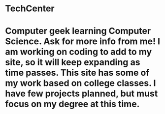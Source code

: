 # TechCenter
# Computer geek learning Computer Science. Ask for more info from me! I am working on coding to add to my site, so it will keep expanding as time passes. This site has some of my work based on college classes. I have few projects planned, but must focus on my degree at this time.
